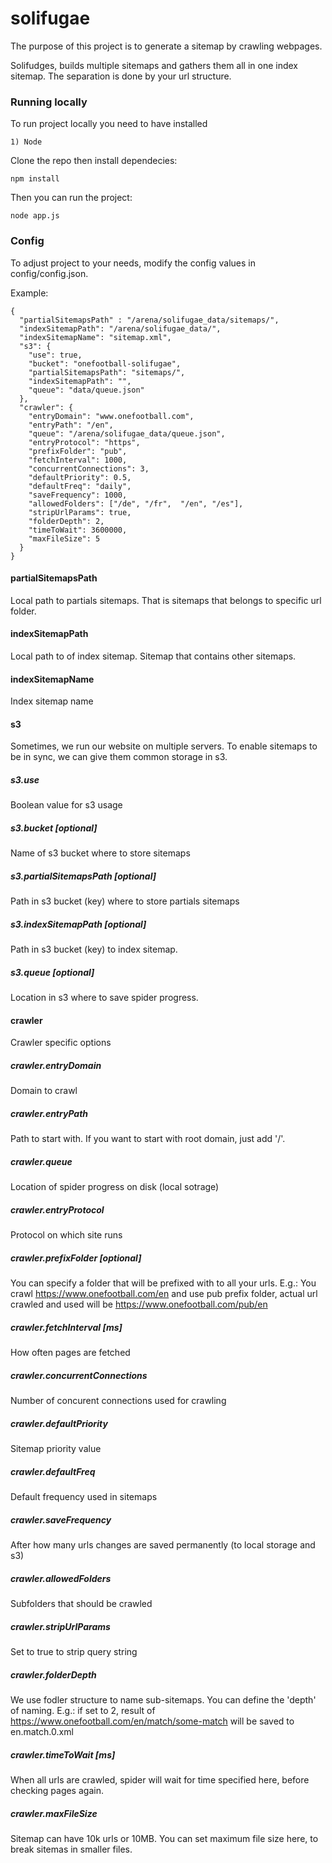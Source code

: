 # solifugae

The purpose of this project is to generate a sitemap by crawling webpages.

Solifudges, builds multiple sitemaps and gathers them all in one index sitemap. The separation is done by your url structure. 

### Running locally

To run project locally you need to have installed

```
1) Node
```

Clone the repo then install dependecies: 

```
npm install
```

Then you can run the project: 

```
node app.js

```


### Config

To adjust project to your needs, modify the config values in config/config.json.

Example: 

```
{
  "partialSitemapsPath" : "/arena/solifugae_data/sitemaps/",
  "indexSitemapPath": "/arena/solifugae_data/",
  "indexSitemapName": "sitemap.xml",
  "s3": {
    "use": true,
    "bucket": "onefootball-solifugae",
    "partialSitemapsPath": "sitemaps/",
    "indexSitemapPath": "",
    "queue": "data/queue.json"
  },
  "crawler": {
    "entryDomain": "www.onefootball.com",
    "entryPath": "/en",
    "queue": "/arena/solifugae_data/queue.json",
    "entryProtocol": "https",
    "prefixFolder": "pub",
    "fetchInterval": 1000,
    "concurrentConnections": 3,
    "defaultPriority": 0.5,
    "defaultFreq": "daily",
    "saveFrequency": 1000,
    "allowedFolders": ["/de", "/fr",  "/en", "/es"],
    "stripUrlParams": true,
    "folderDepth": 2,
    "timeToWait": 3600000,
    "maxFileSize": 5
  }
}
```

#### partialSitemapsPath

Local path to partials sitemaps. That is sitemaps that belongs to specific url folder.

#### indexSitemapPath

Local path to of index sitemap. Sitemap that contains other sitemaps.

#### indexSitemapName

Index sitemap name

#### s3 

Sometimes, we run our website on multiple servers. To enable sitemaps to be in sync, we can give them common storage in s3.

##### s3.use

Boolean value for s3 usage

##### s3.bucket [optional]

Name of s3 bucket where to store sitemaps

##### s3.partialSitemapsPath [optional]

Path in s3 bucket (key) where to store partials sitemaps

##### s3.indexSitemapPath [optional]

Path in s3 bucket (key) to index sitemap.

##### s3.queue [optional]

Location in s3 where to save spider progress.

#### crawler

Crawler specific options

##### crawler.entryDomain

Domain to crawl

##### crawler.entryPath

Path to start with. If you want to start with root domain, just add '/'.

##### crawler.queue

Location of spider progress on disk (local sotrage)

##### crawler.entryProtocol

Protocol on which site runs

##### crawler.prefixFolder [optional]

You can specify a folder that will be prefixed with to all your urls. E.g.: You crawl https://www.onefootball.com/en and use pub prefix folder, actual url crawled and used will be https://www.onefootball.com/pub/en

##### crawler.fetchInterval [ms]

How often pages are fetched

##### crawler.concurrentConnections

Number of concurent connections used for crawling

##### crawler.defaultPriority

Sitemap priority value

##### crawler.defaultFreq

Default frequency used in sitemaps

##### crawler.saveFrequency

After how many urls changes are saved permanently (to local storage and s3)

##### crawler.allowedFolders

Subfolders that should be crawled

##### crawler.stripUrlParams

Set to true to strip query string

##### crawler.folderDepth

We use fodler structure to name sub-sitemaps. You can define the 'depth' of naming. E.g.: if set to 2, result of https://www.onefootball.com/en/match/some-match will be saved to en.match.0.xml

##### crawler.timeToWait [ms]
 
When all urls are crawled, spider will wait for time specified here, before checking pages again.

##### crawler.maxFileSize

Sitemap can have 10k urls or 10MB. You can set maximum file size here, to break sitemas in smaller files.